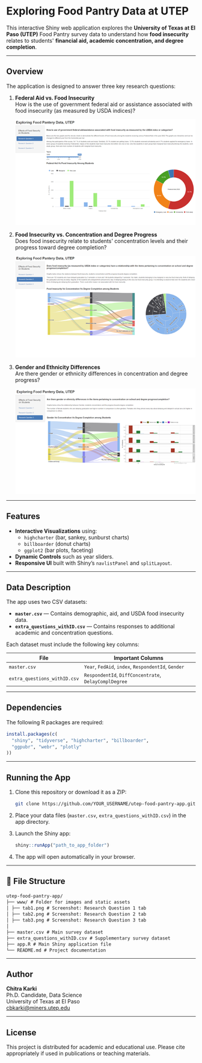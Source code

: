 # Exploring Food Pantry Data at UTEP

This interactive Shiny web application explores the **University of Texas at El Paso (UTEP)** Food Pantry survey data to understand how **food insecurity** relates to students' **financial aid, academic concentration, and degree completion**.

---

##  Overview

The application is designed to answer three key research questions:

1. **Federal Aid vs. Food Insecurity**  
   How is the use of government federal aid or assistance associated with food insecurity (as measured by USDA indices)?
   
   ![Tab 1 Screenshot](images/tab1.png)

2. **Food Insecurity vs. Concentration and Degree Progress**  
   Does food insecurity relate to students' concentration levels and their progress toward degree completion?
   
   ![Tab 2 Screenshot](images/tab2.png)

3. **Gender and Ethnicity Differences**  
   Are there gender or ethnicity differences in concentration and degree progress?
   
   ![Tab 3 Screenshot](images/tab3.png)

---

##  Features

- **Interactive Visualizations** using:
  - `highcharter` (bar, sankey, sunburst charts)
  - `billboarder` (donut charts)
  - `ggplot2` (bar plots, faceting)
- **Dynamic Controls** such as year sliders.
- **Responsive UI** built with Shiny’s `navlistPanel` and `splitLayout`.

---

##  Data Description

The app uses two CSV datasets:
- **`master.csv`** — Contains demographic, aid, and USDA food insecurity data.
- **`extra_questions_withID.csv`** — Contains responses to additional academic and concentration questions.

Each dataset must include the following key columns:

| File | Important Columns |
|------|--------------------|
| `master.csv` | `Year`, `FedAid`, `index`, `RespondentId`, `Gender` |
| `extra_questions_withID.csv` | `RespondentId`, `DiffConcentrate`, `DelayComplDegree` |

---

##  Dependencies

The following R packages are required:

```r
install.packages(c(
  "shiny", "tidyverse", "highcharter", "billboarder",
  "ggpubr", "webr", "plotly"
))
```

---

##  Running the App

1. Clone this repository or download it as a ZIP:
   ```bash
   git clone https://github.com/YOUR_USERNAME/utep-food-pantry-app.git
   ```

2. Place your data files (`master.csv`, `extra_questions_withID.csv`) in the app directory.

3. Launch the Shiny app:
   ```r
   shiny::runApp("path_to_app_folder")
   ```

4. The app will open automatically in your browser.

---

## 📁 File Structure

```
utep-food-pantry-app/
├── www/ # Folder for images and static assets
│ ├── tab1.png # Screenshot: Research Question 1 tab
│ ├── tab2.png # Screenshot: Research Question 2 tab
│ ├── tab3.png # Screenshot: Research Question 3 tab
│
├── master.csv # Main survey dataset
├── extra_questions_withID.csv # Supplementary survey dataset
├── app.R # Main Shiny application file
└── README.md # Project documentation
```

---

##  Author

**Chitra Karki**  
Ph.D. Candidate, Data Science  
University of Texas at El Paso  
cbkarki@miners.utep.edu

---

##  License

This project is distributed for academic and educational use. Please cite appropriately if used in publications or teaching materials.

